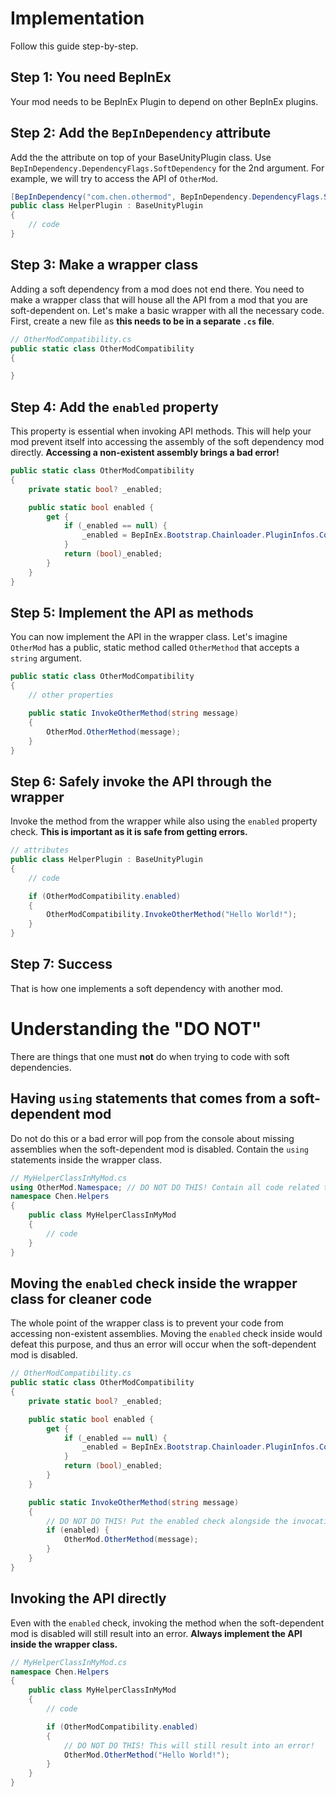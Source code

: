 # Implementation
Follow this guide step-by-step.

## Step 1: You need BepInEx
Your mod needs to be BepInEx Plugin to depend on other BepInEx plugins.

## Step 2: Add the `BepInDependency` attribute
Add the the attribute on top of your BaseUnityPlugin class. Use `BepInDependency.DependencyFlags.SoftDependency` for the 2nd argument. For example, we will try to access the API of `OtherMod`. 
```csharp
[BepInDependency("com.chen.othermod", BepInDependency.DependencyFlags.SoftDependency)]
public class HelperPlugin : BaseUnityPlugin
{
    // code
}
```

## Step 3: Make a wrapper class
Adding a soft dependency from a mod does not end there. You need to make a wrapper class that will house all the API from a mod that you are soft-dependent on. Let's make a basic wrapper with all the necessary code. First, create a new file as **this needs to be in a separate `.cs` file**.
```csharp
// OtherModCompatibility.cs
public static class OtherModCompatibility
{

}
```

## Step 4: Add the `enabled` property
This property is essential when invoking API methods. This will help your mod prevent itself into accessing the assembly of the soft dependency mod directly. **Accessing a non-existent assembly brings a bad error!**
```csharp
public static class OtherModCompatibility
{
    private static bool? _enabled;

    public static bool enabled {
        get {
            if (_enabled == null) {
                _enabled = BepInEx.Bootstrap.Chainloader.PluginInfos.ContainsKey("com.chen.othermod");
            }
            return (bool)_enabled;
        }
    }
}
```

## Step 5: Implement the API as methods
You can now implement the API in the wrapper class. Let's imagine `OtherMod` has a public, static method called `OtherMethod` that accepts a `string` argument.
```csharp
public static class OtherModCompatibility
{
    // other properties

    public static InvokeOtherMethod(string message)
    {
        OtherMod.OtherMethod(message);
    }
}
```

## Step 6: Safely invoke the API through the wrapper
Invoke the method from the wrapper while also using the `enabled` property check. **This is important as it is safe from getting errors.**
```csharp
// attributes
public class HelperPlugin : BaseUnityPlugin
{
    // code

    if (OtherModCompatibility.enabled)
    {
        OtherModCompatibility.InvokeOtherMethod("Hello World!");
    }
}
```

## Step 7: Success
That is how one implements a soft dependency with another mod.

# Understanding the "DO NOT"
There are things that one must **not** do when trying to code with soft dependencies.

## Having `using` statements that comes from a soft-dependent mod
Do not do this or a bad error will pop from the console about missing assemblies when the soft-dependent mod is disabled. Contain the `using` statements inside the wrapper class.
```csharp
// MyHelperClassInMyMod.cs
using OtherMod.Namespace; // DO NOT DO THIS! Contain all code related to OtherMod in the wrapper!
namespace Chen.Helpers
{
    public class MyHelperClassInMyMod
    {
        // code
    }
}
```

## Moving the `enabled` check inside the wrapper class for cleaner code
The whole point of the wrapper class is to prevent your code from accessing non-existent assemblies. Moving the `enabled` check inside would defeat this purpose, and thus an error will occur when the soft-dependent mod is disabled.
```csharp
// OtherModCompatibility.cs
public static class OtherModCompatibility
{
    private static bool? _enabled;

    public static bool enabled {
        get {
            if (_enabled == null) {
                _enabled = BepInEx.Bootstrap.Chainloader.PluginInfos.ContainsKey("com.chen.othermod");
            }
            return (bool)_enabled;
        }
    }

    public static InvokeOtherMethod(string message)
    {
        // DO NOT DO THIS! Put the enabled check alongside the invocation!
        if (enabled) {
            OtherMod.OtherMethod(message);
        }
    }
}
```

## Invoking the API directly
Even with the `enabled` check, invoking the method when the soft-dependent mod is disabled will still result into an error. **Always implement the API inside the wrapper class.**
```csharp
// MyHelperClassInMyMod.cs
namespace Chen.Helpers
{
    public class MyHelperClassInMyMod
    {
        // code

        if (OtherModCompatibility.enabled)
        {
            // DO NOT DO THIS! This will still result into an error!
            OtherMod.OtherMethod("Hello World!");
        }
    }
}
```